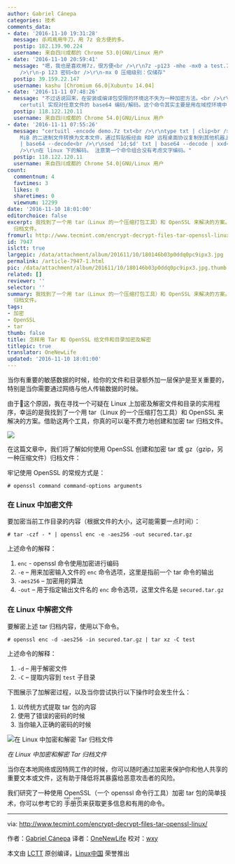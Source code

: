 ```yaml
---
author: Gabriel Cánepa
categories: 技术
comments_data:
- date: '2016-11-10 19:31:28'
  message: 杀鸡焉用牛刀，用 7z 会方便的多。
  postip: 182.139.90.224
  username: 来自四川成都的 Chrome 53.0|GNU/Linux 用户
- date: '2016-11-10 20:59:41'
  message: "嗯，我也是喜欢用7z，很方便<br />\r\n7z -p123 -mhe -mx0 a test.7z a.txt<br />\r\n<br
    />\r\n-p 123 密码<br />\r\n-mx 0 压缩级别：仅储存"
  postip: 39.159.22.147
  username: kashu [Chromium 66.0|Xubuntu 14.04]
- date: '2016-11-11 07:48:26'
  message: "不过话说回来，在安装或编译包受限的环境这不失为一种加密方法。<br />\r\nP.S. 我在 Windows 中也利用类似的方法，使用本来用于数字证书方面的命令
    certutil 实现对任意文件的 base64 编码/解码。这个命令其实主要是用在域控环境中，Workstation 上用途则受限制。"
  postip: 118.122.120.11
  username: 来自四川成都的 Chrome 54.0|GNU/Linux 用户
- date: '2016-11-11 07:55:26'
  message: "certuitl -encode demo.7z txt<br />\r\ntype txt | clip<br />\r\n<br />\r\n用这个命令可以方便的将几十
    MiB 的二进制文件转换为文本文件，通过剪贴板经由 RDP 远程桌面协议复制到其他机器上。<br />\r\n<br />\r\nsed '1d;$d' txt
    | base64 --decode<br />\r\nsed '1d;$d' txt | base64 --decode | xxd<br />\r\n<br
    />\r\n在 linux 下的解码。 注意第一个命令组合没有考虑文字编码。"
  postip: 118.122.120.11
  username: 来自四川成都的 Chrome 54.0|GNU/Linux 用户
count:
  commentnum: 4
  favtimes: 3
  likes: 0
  sharetimes: 0
  viewnum: 12299
date: '2016-11-10 18:01:00'
editorchoice: false
excerpt: 我找到了一个用 tar（Linux 的一个压缩打包工具）和 OpenSSL 来解决的方案。借助这两个工具，你真的可以毫不费力地创建和加密 tar
  归档文件。
fromurl: http://www.tecmint.com/encrypt-decrypt-files-tar-openssl-linux/
id: 7947
islctt: true
largepic: /data/attachment/album/201611/10/180146b03p0ddq0pc9ipx3.jpg
permalink: /article-7947-1.html
pic: /data/attachment/album/201611/10/180146b03p0ddq0pc9ipx3.jpg.thumb.jpg
related: []
reviewer: ''
selector: ''
summary: 我找到了一个用 tar（Linux 的一个压缩打包工具）和 OpenSSL 来解决的方案。借助这两个工具，你真的可以毫不费力地创建和加密 tar
  归档文件。
tags:
- 加密
- OpenSSL
- tar
thumb: false
title: 怎样用 Tar 和 OpenSSL 给文件和目录加密及解密
titlepic: true
translator: OneNewLife
updated: '2016-11-10 18:01:00'
---
```


当你有重要的敏感数据的时候，给你的文件和目录额外加一层保护是至关重要的，特别是当你需要通过网络与他人传输数据的时候。


由于这个原因，我在寻找一个可疑在 Linux 上加密及解密文件和目录的实用程序，幸运的是我找到了一个用 tar（Linux 的一个压缩打包工具）和 OpenSSL 来解决的方案。借助这两个工具，你真的可以毫不费力地创建和加密 tar 归档文件。


![](/data/attachment/album/201611/10/180146b03p0ddq0pc9ipx3.jpg)


在这篇文章中，我们将了解如何使用 OpenSSL 创建和加密 tar 或 gz（gzip，另一种压缩文件）归档文件：


牢记使用 OpenSSL 的常规方式是：



```
# openssl command command-options arguments

```

### 在 Linux 中加密文件


要加密当前工作目录的内容（根据文件的大小，这可能需要一点时间）：



```
# tar -czf - * | openssl enc -e -aes256 -out secured.tar.gz

```

上述命令的解释：


1. `enc` - openssl 命令使用加密进行编码
2. `-e` – 用来加密输入文件的 `enc` 命令选项，这里是指前一个 tar 命令的输出
3. `-aes256` – 加密用的算法
4. `-out` – 用于指定输出文件名的 `enc` 命令选项，这里文件名是 `secured.tar.gz`


### 在 Linux 中解密文件


要解密上述 tar 归档内容，使用以下命令。



```
# openssl enc -d -aes256 -in secured.tar.gz | tar xz -C test

```

上述命令的解释：


1. `-d` – 用于解密文件
2. `-C` – 提取内容到 `test` 子目录


下图展示了加解密过程，以及当你尝试执行以下操作时会发生什么：


1. 以传统方式提取 tar 包的内容
2. 使用了错误的密码的时候
3. 当你输入正确的密码的时候


![在 Linux 中加密和解密 Tar 归档文件](/data/attachment/album/201611/10/180159fz5mmdqtesh33m3q.png)


*在 Linux 中加密和解密 Tar 归档文件*


当你在本地网络或因特网工作的时候，你可以随时通过加密来保护你和他人共享的重要文本或文件，这有助于降低将其暴露给恶意攻击者的风险。


我们研究了一种使用 OpenSSL（一个 openssl 命令行工具）加密 tar 包的简单技术，你可以参考它的<ruby> 手册页 <rp>  （ </rp> <rt>  man page </rt> <rp>  ） </rp></ruby>来获取更多信息和有用的命令。




---


via: <http://www.tecmint.com/encrypt-decrypt-files-tar-openssl-linux/>


作者：[Gabriel Cánepa](http://www.tecmint.com/author/gacanepa/) 译者：[OneNewLife](https://github.com/OneNewLife) 校对：[wxy](https://github.com/wxy)


本文由 [LCTT](https://github.com/LCTT/TranslateProject) 原创编译，[Linux中国](https://linux.cn/) 荣誉推出